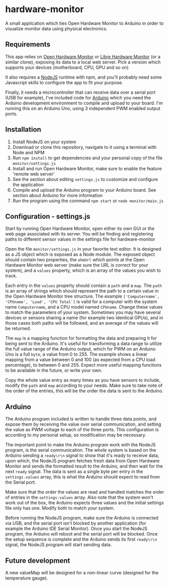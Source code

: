 # hardware-monitor
A small application which ties Open Hardware Monitor to Arduino in order to visualize monitor data using physical electronics. 

## Requirements

This app relies on [Open Hardware Monitor](https://github.com/openhardwaremonitor/openhardwaremonitor) or [Libre Hardware Monitor](https://github.com/LibreHardwareMonitor/LibreHardwareMonitor) (or a similar clone), exposing its data to a local web server. Pick a version which supports your devices (motherboard, CPU, GPU and so on)

It also requires a [NodeJS](https://nodejs.org) runtime with npm, and you'll probably need some Javascript skills to configure the app to fit your purpose.

Finally, it needs a microcontroller that can receive data over a serial port (USB for example), I've included code for [Arduino](https://www.arduino.cc) which you need the Arduino development environment to compile and upload to your board. I'm running this on an Arduino Uno, using 3 independent PWM enabled output ports.

## Installation

1. Install NodeJS on your system
2. Download or clone this repository, navigate to it using a terminal with Node and NPM
3. Run `npm install` to get dependencies and your personal copy of the file `monitor/settings.js`
4. Install and run Open Hardware Monitor, make sure to enable the feature 'remote web server'
5. See the section about editing `settings.js` to customize and configure the application
6. Compile and upload the Arduino program to your Arduino board. See section about Arduino for more information
7. Run the program using the command `npm start` or `node monitor/main.js`

## Configuration - settings.js

Start by running Open Hardware Monitor, open either its own GUI or the web page associated with its server. You will be finding and registering paths to different sensor values in the settings file for hardware-monitor

Open the file `monitor/settings.js` in your favorite text editor. It is designed as a JS object which is exposed as a Node module. The exposed object should contain two properties, the `ohmUrl` which points at the Open Hardware Monitor web server (make sure the URL is correct for your system), and a `values` property, which is an array of the values you wish to track. 

Each entry in the `values` property should contain a `path` and a `map`. The `path` is an array of strings which should represent the path to a certain value in the Open Hardware Monitor tree structure. The example `['Computername', 'CPUname', 'Load', 'CPU Total']` is valid for a computer with the system name `Computername`, and a CPU model named `CPUname`. Change these values to match the parameters of your system. Sometimes you may have several devices or sensors sharing a name (for example two identical GPUs), and in those cases both paths will be followed, and an average of the values will be returned.

The `map` is a mapping function for formatting the data and preparing it for being sent to the Arduino. It's useful for transforming a data range to utilize the full value range of the Arduino output, which for PWM on an Arduino Uno is a full `byte`, a value from 0 to 255. The example shows a linear mapping from a value between 0 and 100 (as expected from a CPU load percentage), to between 0 and 255. Expect more useful mapping functions to be available in the future, or write your own.

Copy the whole value entry as many times as you have sensors to include, modify the `path` and `map` according to your needs. Make sure to take note of the order of the entries, this will be the order the data is sent to the Arduino.

## Arduino

The Arduino program included is written to handle three data points, and expose them by receiving the value over serial communication, and setting the value as PWM voltage to each of the three ports. This configuration is according to my personal setup, so modification may be necessary.

The important point to make the Arduino program work with the NodeJS program, is the serial communication. The whole system is based on the Arduino sending a `ready\r\n` signal to show that it's ready to receive data, upon which, the NodeJS program fetches fresh data from Open Hardware Monitor and sends the formatted result to the Arduino, and then wait for the next `ready` signal. The data is sent as a single byte per entry in the `settings.values` array, this is what the Arduino should expect to read from the Serial port.

Make sure that the order the values are read and handled matches the order of entries in the `settings.values` array. Also note that the system won't work out of the box, the Arduino expects three values and the initial settings file only has one. Modify both to match your system.

Before running the NodeJS program, make sure the Arduino is connected via USB, and the serial port isn't blocked by another application (for example the Arduino IDE Serial Monitor). Once you start the NodeJS program, the Arduino will reboot and the serial port will be blocked. Once the setup sequence is complete and the Arduino sends its first `ready\r\n` signal, the NodeJS program will start sending data.

## Future development

A new valueMap will be designed for a non-linear curve (designed for the temperature gauge). 
